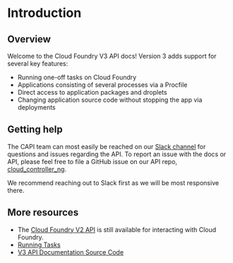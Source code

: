 # Introduction

## Overview

Welcome to the Cloud Foundry V3 API docs! Version 3 adds support for several
key features:

* Running one-off tasks on Cloud Foundry
* Applications consisting of several processes via a Procfile
* Direct access to application packages and droplets
* Changing application source code without stopping the app via deployments

## Getting help
The CAPI team can most easily be reached on our [Slack channel](https://cloudfoundry.slack.com/messages/capi/) for
questions and issues regarding the API. To report an issue with the docs or API, please feel free to file a GitHub
issue on our API repo, [cloud_controller_ng](https://github.com/cloudfoundry/cloud_controller_ng).

We recommend reaching out to Slack first as we will be most responsive there.


## More resources

* The [Cloud Foundry V2 API](http://apidocs.cloudfoundry.org/) is still available for interacting with Cloud Foundry.
* [Running Tasks](https://docs.cloudfoundry.org/devguide/using-tasks.html)
* [V3 API Documentation Source Code](https://github.com/cloudfoundry/cloud_controller_ng/tree/master/docs/v3)
